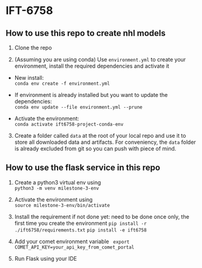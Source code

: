 # IFT-6758

## How to use this repo to create nhl models
1. Clone the repo

2. (Assuming you are using conda) Use `environment.yml` to create your environment, install the required dependencies and activate it
  - New install: <br />
`conda env create -f environment.yml`

  - If environment is already installed but you want to update the dependencies: <br />
`conda env update --file environment.yml --prune`

  - Activate the environment: <br />
`conda activate ift6758-project-conda-env`

3. Create a folder called `data` at the root of your local repo and use it to store all downloaded data and artifacts.
For conveniency, the `data` folder is already excluded from git so you can push with piece of mind.

## How to use the flask service in this repo
1. Create a python3 virtual env using <br />
`python3 -m venv milestone-3-env`

2. Activate the environment using <br />
`source milestone-3-env/bin/activate`

3. Install the requirement if not done yet: need to be done once only, the first time you create the environment
`pip install -r ./ift6758/requirements.txt`
`pip install -e ift6758`

4. Add your comet environment variable
` export COMET_API_KEY=your_api_key_from_comet_portal`

4. Run Flask using your IDE
